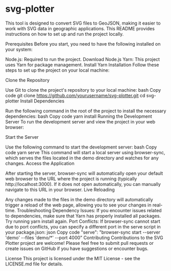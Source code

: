 # svg-plotter

This tool is designed to convert SVG files to GeoJSON, making it easier to work with SVG data in geographic applications. This README provides instructions on how to set up and run the project locally.

Prerequisites
Before you start, you need to have the following installed on your system:

Node.js: Required to run the project. Download Node.js
Yarn: This project uses Yarn for package management. Install Yarn
Installation
Follow these steps to set up the project on your local machine:

Clone the Repository

Use Git to clone the project's repository to your local machine:
bash
Copy code
git clone https://github.com/yourusername/svg-plotter.git
cd svg-plotter
Install Dependencies

Run the following command in the root of the project to install the necessary dependencies:
bash
Copy code
yarn install
Running the Development Server
To run the development server and view the project in your web browser:

Start the Server

Use the following command to start the development server:
bash
Copy code
yarn serve
This command will start a local server using browser-sync, which serves the files located in the demo directory and watches for any changes.
Access the Application

After starting the server, browser-sync will automatically open your default web browser to the URL where the project is running (typically http://localhost:3000). If it does not open automatically, you can manually navigate to this URL in your browser.
Live Reloading

Any changes made to the files in the demo directory will automatically trigger a reload of the web page, allowing you to see your changes in real-time.
Troubleshooting
Dependency Issues: If you encounter issues related to dependencies, make sure that Yarn has properly installed all packages. Try running yarn install again.
Port Conflicts: If browser-sync cannot start due to port conflicts, you can specify a different port in the serve script in your package.json:
json
Copy code
"serve": "browser-sync start --server 'demo' --files 'demo/*' --port 4000"
Contributing
Contributions to the SVG Plotter project are welcome! Please feel free to submit pull requests or create issues on GitHub if you have suggestions or encounter bugs.

License
This project is licensed under the MIT License - see the LICENSE.md file for details.
